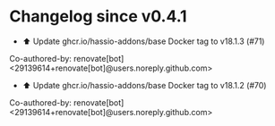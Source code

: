 # Changelog since v0.4.1
- ⬆️ Update ghcr.io/hassio-addons/base Docker tag to v18.1.3 (#71)

Co-authored-by: renovate[bot] <29139614+renovate[bot]@users.noreply.github.com> 
- ⬆️ Update ghcr.io/hassio-addons/base Docker tag to v18.1.2 (#70)

Co-authored-by: renovate[bot] <29139614+renovate[bot]@users.noreply.github.com> 
